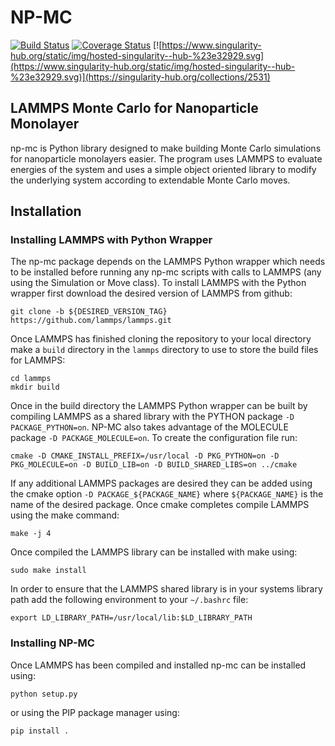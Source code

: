 
NP-MC
=====
[![Build Status](https://travis-ci.org/smerz1989/np-mc.svg?branch=master)](https://travis-ci.org/smerz1989/np-mc) [![Coverage Status](https://coveralls.io/repos/github/smerz1989/np-mc/badge.svg?branch=master)](https://coveralls.io/github/smerz1989/np-mc?branch=master) [![https://www.singularity-hub.org/static/img/hosted-singularity--hub-%23e32929.svg](https://www.singularity-hub.org/static/img/hosted-singularity--hub-%23e32929.svg)](https://singularity-hub.org/collections/2531)

LAMMPS Monte Carlo for Nanoparticle Monolayer
----------------------------------------------

np-mc is Python library designed to make building Monte Carlo simulations for nanoparticle monolayers easier.  The program uses LAMMPS to evaluate energies of the system and uses a simple object oriented library to modify the underlying system according to extendable Monte Carlo moves.  

Installation
------------

### Installing LAMMPS with Python Wrapper


The np-mc package depends on the LAMMPS Python wrapper which needs to be installed before running any np-mc scripts with calls to LAMMPS (any using the Simulation or Move class).  To install LAMMPS with the Python wrapper first download the desired version of LAMMPS from github:

```
git clone -b ${DESIRED_VERSION_TAG} https://github.com/lammps/lammps.git
```

Once LAMMPS has finished cloning the repository to your local directory make a `build` directory in the `lammps` directory to use to store the build files for LAMMPS:

```
cd lammps
mkdir build
```

Once in the build directory the LAMMPS Python wrapper can be built by compiling LAMMPS as a shared library with the PYTHON package `-D PACKAGE_PYTHON=on`.  NP-MC also takes advantage of the MOLECULE package `-D PACKAGE_MOLECULE=on`.  To create the configuration file run:

```
cmake -D CMAKE_INSTALL_PREFIX=/usr/local -D PKG_PYTHON=on -D PKG_MOLECULE=on -D BUILD_LIB=on -D BUILD_SHARED_LIBS=on ../cmake

```

If any additional LAMMPS packages are desired they can be added using the cmake option `-D PACKAGE_${PACKAGE_NAME}` where `${PACKAGE_NAME}` is the name of the desired package.  Once cmake completes compile LAMMPS using the make command:

```
make -j 4
```

Once compiled the LAMMPS library can be installed with make using:

```
sudo make install
```

In order to ensure that the LAMMPS shared library is in your systems library path add the following environment to your `~/.bashrc` file:

```Shell
export LD_LIBRARY_PATH=/usr/local/lib:$LD_LIBRARY_PATH

```


### Installing NP-MC


Once LAMMPS has been compiled and installed np-mc can be installed using:

```
python setup.py
```

or using the PIP package manager using:

```
pip install .
```

